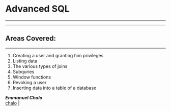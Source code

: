 # Advanced SQL
---
---

## Areas Covered:
---
1. Creating a user and granting him privileges
1. Listing data
1. The various types of joins
1. Subquries
1. Window functions
1. Revoking a user
1. Inserting data into a table of a database

*__Emmanuel Chalo__*<br>
[chalo](emusyoka759@gmail.com "my email") |
